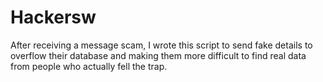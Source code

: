 # Hackersw
After receiving a message scam, I wrote this script to send fake details to overflow their database and making them more difficult to find real data from people who actually fell the trap.
